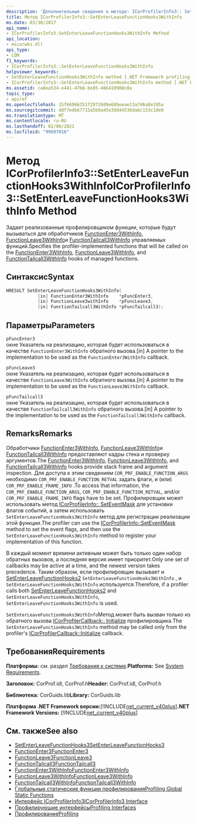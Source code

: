 ```yaml
---
description: 'Дополнительные сведения о методе: ICorProfilerInfo3:: SetEnterLeaveFunctionHooks3WithInfo'
title: Метод ICorProfilerInfo3::SetEnterLeaveFunctionHooks3WithInfo
ms.date: 03/30/2017
api_name:
- ICorProfilerInfo3.SetEnterLeaveFunctionHooks3WithInfo Method
api_location:
- mscorwks.dll
api_type:
- COM
f1_keywords:
- ICorProfilerInfo3::SetEnterLeaveFunctionHooks3WithInfo
helpviewer_keywords:
- SetEnterLeaveFunctionHooks3WithInfo method [.NET Framework profiling]
- ICorProfilerInfo3::SetEnterLeaveFunctionHooks3WithInfo method [.NET Framework profiling]
ms.assetid: ca8ea534-e441-47b8-be85-466410988c0a
topic_type:
- apiref
ms.openlocfilehash: 15f6696635172972b09e68beeae13a7d6a8e195a
ms.sourcegitcommit: ddf7edb67715a5b9a45e3dd44536dabc153c1de0
ms.translationtype: MT
ms.contentlocale: ru-RU
ms.lasthandoff: 02/06/2021
ms.locfileid: "99687016"
---
```

# <a name="icorprofilerinfo3setenterleavefunctionhooks3withinfo-method"></a><span data-ttu-id="b4d28-103">Метод ICorProfilerInfo3::SetEnterLeaveFunctionHooks3WithInfo</span><span class="sxs-lookup"><span data-stu-id="b4d28-103">ICorProfilerInfo3::SetEnterLeaveFunctionHooks3WithInfo Method</span></span>

<span data-ttu-id="b4d28-104">Задает реализованные профилировщиком функции, которые будут вызываться для обработчиков [FunctionEnter3WithInfo](functionenter3withinfo-function.md), [FunctionLeave3WithInfo](functionleave3withinfo-function.md)и [FunctionTailcall3WithInfo](functiontailcall3withinfo-function.md) управляемых функций.</span><span class="sxs-lookup"><span data-stu-id="b4d28-104">Specifies the profiler-implemented functions that will be called on the [FunctionEnter3WithInfo](functionenter3withinfo-function.md), [FunctionLeave3WithInfo](functionleave3withinfo-function.md), and [FunctionTailcall3WithInfo](functiontailcall3withinfo-function.md) hooks of managed functions.</span></span>  
  
## <a name="syntax"></a><span data-ttu-id="b4d28-105">Синтаксис</span><span class="sxs-lookup"><span data-stu-id="b4d28-105">Syntax</span></span>  
  
```cpp  
HRESULT SetEnterLeaveFunctionHooks3WithInfo(  
            [in] FunctionEnter3WithInfo    *pFuncEnter3,  
            [in] FunctionLeave3withInfo    *pFuncLeave3,  
            [in] FunctionTailcall3WithInfo *pFuncTailcall3);  
```  
  
## <a name="parameters"></a><span data-ttu-id="b4d28-106">Параметры</span><span class="sxs-lookup"><span data-stu-id="b4d28-106">Parameters</span></span>  

 `pFuncEnter3`  
 <span data-ttu-id="b4d28-107">окне Указатель на реализацию, которая будет использоваться в качестве `FunctionEnter3WithInfo` обратного вызова.</span><span class="sxs-lookup"><span data-stu-id="b4d28-107">[in] A pointer to the implementation to be used as the `FunctionEnter3WithInfo` callback.</span></span>  
  
 `pFuncLeave3`  
 <span data-ttu-id="b4d28-108">окне Указатель на реализацию, которая будет использоваться в качестве `FunctionLeave3WithInfo` обратного вызова.</span><span class="sxs-lookup"><span data-stu-id="b4d28-108">[in] A pointer to the implementation to be used as the `FunctionLeave3WithInfo` callback.</span></span>  
  
 `pFuncTailcall3`  
 <span data-ttu-id="b4d28-109">окне Указатель на реализацию, которая будет использоваться в качестве `FunctionTailcall3WithInfo` обратного вызова.</span><span class="sxs-lookup"><span data-stu-id="b4d28-109">[in] A pointer to the implementation to be used as the `FunctionTailcall3WithInfo` callback.</span></span>  
  
## <a name="remarks"></a><span data-ttu-id="b4d28-110">Remarks</span><span class="sxs-lookup"><span data-stu-id="b4d28-110">Remarks</span></span>  

 <span data-ttu-id="b4d28-111">Обработчики [FunctionEnter3WithInfo](functionenter3withinfo-function.md), [FunctionLeave3WithInfo](functionleave3withinfo-function.md)и [FunctionTailcall3WithInfo](functiontailcall3withinfo-function.md) предоставляют кадры стека и проверку аргументов.</span><span class="sxs-lookup"><span data-stu-id="b4d28-111">The [FunctionEnter3WithInfo](functionenter3withinfo-function.md), [FunctionLeave3WithInfo](functionleave3withinfo-function.md), and [FunctionTailcall3WithInfo](functiontailcall3withinfo-function.md) hooks provide stack frame and argument inspection.</span></span> <span data-ttu-id="b4d28-112">Для доступа к этим сведениям `COR_PRF_ENABLE_FUNCTION_ARGS` необходимо `COR_PRF_ENABLE_FUNCTION_RETVAL` задать флаги, и (или) `COR_PRF_ENABLE_FRAME_INFO` .</span><span class="sxs-lookup"><span data-stu-id="b4d28-112">To access that information, the `COR_PRF_ENABLE_FUNCTION_ARGS`, `COR_PRF_ENABLE_FUNCTION_RETVAL`, and/or `COR_PRF_ENABLE_FRAME_INFO` flags have to be set.</span></span> <span data-ttu-id="b4d28-113">Профилировщик может использовать метод [ICorProfilerInfo:: SetEventMask](icorprofilerinfo-seteventmask-method.md) для установки флагов событий, а затем использовать `SetEnterLeaveFunctionHooks3WithInfo` метод для регистрации реализации этой функции.</span><span class="sxs-lookup"><span data-stu-id="b4d28-113">The profiler can use the [ICorProfilerInfo::SetEventMask](icorprofilerinfo-seteventmask-method.md) method to set the event flags, and then use the `SetEnterLeaveFunctionHooks3WithInfo` method to register your implementation of this function.</span></span>  
  
 <span data-ttu-id="b4d28-114">В каждый момент времени активным может быть только один набор обратных вызовов, а последняя версия имеет приоритет.</span><span class="sxs-lookup"><span data-stu-id="b4d28-114">Only one set of callbacks may be active at a time, and the newest version takes precedence.</span></span> <span data-ttu-id="b4d28-115">Таким образом, если профилировщик вызывает и [SetEnterLeaveFunctionHooks2](icorprofilerinfo2-setenterleavefunctionhooks2-method.md) `SetEnterLeaveFunctionHooks3WithInfo` , и `SetEnterLeaveFunctionHooks3WithInfo` используется.</span><span class="sxs-lookup"><span data-stu-id="b4d28-115">Therefore, if a profiler calls both [SetEnterLeaveFunctionHooks2](icorprofilerinfo2-setenterleavefunctionhooks2-method.md) and `SetEnterLeaveFunctionHooks3WithInfo`, `SetEnterLeaveFunctionHooks3WithInfo` is used.</span></span>  
  
 <span data-ttu-id="b4d28-116">`SetEnterLeaveFunctionHooks3WithInfo`Метод может быть вызван только из обратного вызова [ICorProfilerCallback:: Initialize](icorprofilercallback-initialize-method.md) профилировщика.</span><span class="sxs-lookup"><span data-stu-id="b4d28-116">The `SetEnterLeaveFunctionHooks3WithInfo` method may be called only from the profiler's [ICorProfilerCallback::Initialize](icorprofilercallback-initialize-method.md) callback.</span></span>  
  
## <a name="requirements"></a><span data-ttu-id="b4d28-117">Требования</span><span class="sxs-lookup"><span data-stu-id="b4d28-117">Requirements</span></span>  

 <span data-ttu-id="b4d28-118">**Платформы:** см. раздел [Требования к системе](../../get-started/system-requirements.md).</span><span class="sxs-lookup"><span data-stu-id="b4d28-118">**Platforms:** See [System Requirements](../../get-started/system-requirements.md).</span></span>  
  
 <span data-ttu-id="b4d28-119">**Заголовок:** CorProf.idl, CorProf.h</span><span class="sxs-lookup"><span data-stu-id="b4d28-119">**Header:** CorProf.idl, CorProf.h</span></span>  
  
 <span data-ttu-id="b4d28-120">**Библиотека:** CorGuids.lib</span><span class="sxs-lookup"><span data-stu-id="b4d28-120">**Library:** CorGuids.lib</span></span>  
  
 <span data-ttu-id="b4d28-121">**Платформа .NET Framework версии:**[!INCLUDE[net_current_v40plus](../../../../includes/net-current-v40plus-md.md)]</span><span class="sxs-lookup"><span data-stu-id="b4d28-121">**.NET Framework Versions:** [!INCLUDE[net_current_v40plus](../../../../includes/net-current-v40plus-md.md)]</span></span>  
  
## <a name="see-also"></a><span data-ttu-id="b4d28-122">См. также</span><span class="sxs-lookup"><span data-stu-id="b4d28-122">See also</span></span>

- [<span data-ttu-id="b4d28-123">SetEnterLeaveFunctionHooks3</span><span class="sxs-lookup"><span data-stu-id="b4d28-123">SetEnterLeaveFunctionHooks3</span></span>](icorprofilerinfo3-setenterleavefunctionhooks3-method.md)
- [<span data-ttu-id="b4d28-124">FunctionEnter3</span><span class="sxs-lookup"><span data-stu-id="b4d28-124">FunctionEnter3</span></span>](functionenter3-function.md)
- [<span data-ttu-id="b4d28-125">FunctionLeave3</span><span class="sxs-lookup"><span data-stu-id="b4d28-125">FunctionLeave3</span></span>](functionleave3-function.md)
- [<span data-ttu-id="b4d28-126">FunctionTailcall3</span><span class="sxs-lookup"><span data-stu-id="b4d28-126">FunctionTailcall3</span></span>](functiontailcall3-function.md)
- [<span data-ttu-id="b4d28-127">FunctionEnter3WithInfo</span><span class="sxs-lookup"><span data-stu-id="b4d28-127">FunctionEnter3WithInfo</span></span>](functionenter3withinfo-function.md)
- [<span data-ttu-id="b4d28-128">FunctionLeave3WithInfo</span><span class="sxs-lookup"><span data-stu-id="b4d28-128">FunctionLeave3WithInfo</span></span>](functionleave3withinfo-function.md)
- [<span data-ttu-id="b4d28-129">FunctionTailcall3WithInfo</span><span class="sxs-lookup"><span data-stu-id="b4d28-129">FunctionTailcall3WithInfo</span></span>](functiontailcall3withinfo-function.md)
- [<span data-ttu-id="b4d28-130">Глобальные статические функции профилирования</span><span class="sxs-lookup"><span data-stu-id="b4d28-130">Profiling Global Static Functions</span></span>](profiling-global-static-functions.md)
- [<span data-ttu-id="b4d28-131">Интерфейс ICorProfilerInfo3</span><span class="sxs-lookup"><span data-stu-id="b4d28-131">ICorProfilerInfo3 Interface</span></span>](icorprofilerinfo3-interface.md)
- [<span data-ttu-id="b4d28-132">Профилирующие интерфейсы</span><span class="sxs-lookup"><span data-stu-id="b4d28-132">Profiling Interfaces</span></span>](profiling-interfaces.md)
- [<span data-ttu-id="b4d28-133">Профилирование</span><span class="sxs-lookup"><span data-stu-id="b4d28-133">Profiling</span></span>](index.md)

